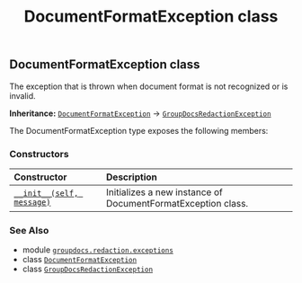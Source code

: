 ﻿---
title: DocumentFormatException class
second_title: GroupDocs.Redaction for Python via .NET API References
description: 
type: docs
weight: 10
url: /groupdocs.redaction.exceptions/documentformatexception/
is_root: false
---

## DocumentFormatException class

The exception that is thrown when document format is not recognized or is invalid.



**Inheritance:** [`DocumentFormatException`](/redaction/python-net/groupdocs.redaction.exceptions/documentformatexception) → 
[`GroupDocsRedactionException`](/redaction/python-net/groupdocs.redaction.exceptions/groupdocsredactionexception)



The DocumentFormatException type exposes the following members:

### Constructors
| Constructor | Description |
| :- | :- |
| [`__init__(self, message)`](/redaction/python-net/groupdocs.redaction.exceptions/documentformatexception/__init__/#str) | Initializes a new instance of DocumentFormatException class. |



### See Also
* module [`groupdocs.redaction.exceptions`](..)
* class [`DocumentFormatException`](/redaction/python-net/groupdocs.redaction.exceptions/documentformatexception)
* class [`GroupDocsRedactionException`](/redaction/python-net/groupdocs.redaction.exceptions/groupdocsredactionexception)
